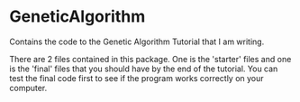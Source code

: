 GeneticAlgorithm
================

Contains the code to the Genetic Algorithm Tutorial that I am writing. 


There are 2 files contained in this package. One is the 'starter' files and one is the 'final' files that you should have by the end of the tutorial. You can test the final code first to see if the program works correctly on your computer.
